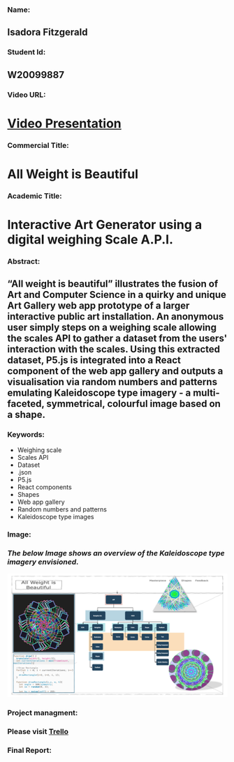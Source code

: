 ### Name: ###
## Isadora Fitzgerald ##
### Student Id: ###
## W20099887 ##
### Video URL: ###
# [Video Presentation](https:) # 
### Commercial Title: ### 
# All Weight is Beautiful #
### Academic Title: ###
# Interactive Art Generator using a digital weighing Scale A.P.I. #
### Abstract: ###
## “All weight is beautiful” illustrates the fusion of Art and Computer Science in a quirky and unique Art Gallery web app prototype of a larger interactive public art installation. An anonymous user simply steps on a weighing scale allowing the scales API to gather a dataset from the users' interaction with the scales. Using this extracted dataset, P5.js is integrated into a React component of the web app gallery and outputs a visualisation via random numbers and patterns emulating Kaleidoscope type imagery - a multi-faceted, symmetrical, colourful image based on a shape. ##
### Keywords: ###
+ Weighing scale 
+ Scales API
+ Dataset
+ .json
+ P5.js
+ React components
+ Shapes
+ Web app gallery
+ Random numbers and patterns
+ Kaleidoscope type images

### Image: ###
### _The below Image shows an overview of the Kaleidoscope type imagery envisioned._ ###
![The below Image shows an overview of the Kaleidoscope type imagery envisioned.](src/assets/image1.png)
### Project managment: ###
### Please visit [Trello](https://trello.com/invite/b/6aBvTRjd/ATTId0ebfddabef951228f6f0146e951686f2CB6CA20/final-year-project)  ###
### Final Report: ###
